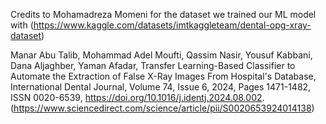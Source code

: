 Credits to Mohamadreza Momeni for the dataset we trained our ML model with (https://www.kaggle.com/datasets/imtkaggleteam/dental-opg-xray-dataset) 

Manar Abu Talib, Mohammad Adel Moufti, Qassim Nasir, Yousuf Kabbani, Dana Aljaghber, Yaman Afadar,
Transfer Learning-Based Classifier to Automate the Extraction of False X-Ray Images From Hospital's Database,
International Dental Journal, Volume 74, Issue 6, 2024, Pages 1471-1482, ISSN 0020-6539, https://doi.org/10.1016/j.identj.2024.08.002.
(https://www.sciencedirect.com/science/article/pii/S0020653924014138)
